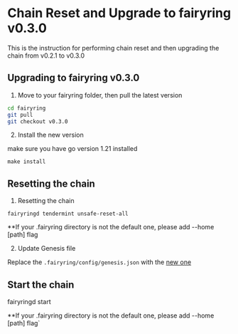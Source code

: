 # Chain Reset and Upgrade to fairyring v0.3.0

This is the instruction for performing chain reset and then upgrading the chain from v0.2.1 to v0.3.0

## Upgrading to fairyring v0.3.0

1. Move to your fairyring folder, then pull the latest version

```bash
cd fairyring
git pull
git checkout v0.3.0
```

2. Install the new version

make sure you have go version 1.21 installed

`make install`

## Resetting the chain

1. Resetting the chain

`fairyringd tendermint unsafe-reset-all`

**If your .fairyring directory is not the default one, please add --home [path] flag

2. Update Genesis file

Replace the `.fairyring/config/genesis.json` with the [new one](https://github.com/Fairblock/fairyring/blob/main/networks/testnets/fairytest-3/genesis.json)

## Start the chain

fairyringd start

**If your .fairyring directory is not the default one, please add --home [path] flag`

